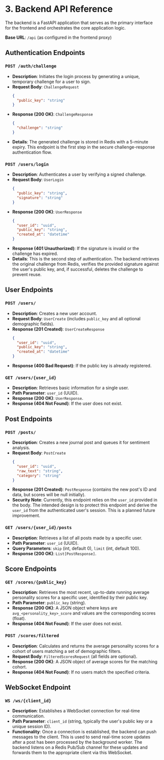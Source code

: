 # 3. Backend API Reference

The backend is a FastAPI application that serves as the primary interface for the frontend and orchestrates the core application logic.

**Base URL**: `/api` (as configured in the frontend proxy)

## Authentication Endpoints

### `POST /auth/challenge`

*   **Description**: Initiates the login process by generating a unique, temporary challenge for a user to sign.
*   **Request Body**: `ChallengeRequest`
    ```json
    {
      "public_key": "string"
    }
    ```
*   **Response (200 OK)**: `ChallengeResponse`
    ```json
    {
      "challenge": "string"
    }
    ```
*   **Details**: The generated challenge is stored in Redis with a 5-minute expiry. This endpoint is the first step in the secure challenge-response authentication flow.

### `POST /users/login`

*   **Description**: Authenticates a user by verifying a signed challenge.
*   **Request Body**: `UserLogin`
    ```json
    {
      "public_key": "string",
      "signature": "string"
    }
    ```
*   **Response (200 OK)**: `UserResponse`
    ```json
    {
      "user_id": "uuid",
      "public_key": "string",
      "created_at": "datetime"
    }
    ```
*   **Response (401 Unauthorized)**: If the signature is invalid or the challenge has expired.
*   **Details**: This is the second step of authentication. The backend retrieves the original challenge from Redis, verifies the provided signature against the user's public key, and, if successful, deletes the challenge to prevent reuse.

## User Endpoints

### `POST /users/`

*   **Description**: Creates a new user account.
*   **Request Body**: `UserCreate` (includes `public_key` and all optional demographic fields).
*   **Response (201 Created)**: `UserCreateResponse`
    ```json
    {
      "user_id": "uuid",
      "public_key": "string",
      "created_at": "datetime"
    }
    ```
*   **Response (400 Bad Request)**: If the public key is already registered.

### `GET /users/{user_id}`

*   **Description**: Retrieves basic information for a single user.
*   **Path Parameter**: `user_id` (UUID).
*   **Response (200 OK)**: `UserResponse`.
*   **Response (404 Not Found)**: If the user does not exist.

## Post Endpoints

### `POST /posts/`

*   **Description**: Creates a new journal post and queues it for sentiment analysis.
*   **Request Body**: `PostCreate`
    ```json
    {
      "user_id": "uuid",
      "raw_text": "string",
      "category": "string"
    }
    ```
*   **Response (201 Created)**: `PostResponse` (contains the new post's ID and data, but scores will be null initially).
*   **Security Note**: Currently, this endpoint relies on the `user_id` provided in the body. The intended design is to protect this endpoint and derive the `user_id` from the authenticated user's session. This is a planned future improvement.

### `GET /users/{user_id}/posts`

*   **Description**: Retrieves a list of all posts made by a specific user.
*   **Path Parameter**: `user_id` (UUID).
*   **Query Parameters**: `skip` (int, default 0), `limit` (int, default 100).
*   **Response (200 OK)**: `List[PostResponse]`.

## Score Endpoints

### `GET /scores/{public_key}`

*   **Description**: Retrieves the most recent, up-to-date running average personality scores for a specific user, identified by their public key.
*   **Path Parameter**: `public_key` (string).
*   **Response (200 OK)**: A JSON object where keys are `avg_<personality_key>_score` and values are the corresponding scores (float).
*   **Response (404 Not Found)**: If the user does not exist.

### `POST /scores/filtered`

*   **Description**: Calculates and returns the average personality scores for a cohort of users matching a set of demographic filters.
*   **Request Body**: `FilteredScoresRequest` (all fields are optional).
*   **Response (200 OK)**: A JSON object of average scores for the matching cohort.
*   **Response (404 Not Found)**: If no users match the specified criteria.

## WebSocket Endpoint

### `WS /ws/{client_id}`

*   **Description**: Establishes a WebSocket connection for real-time communication.
*   **Path Parameter**: `client_id` (string, typically the user's public key or a unique session ID).
*   **Functionality**: Once a connection is established, the backend can push messages to the client. This is used to send real-time score updates after a post has been processed by the background worker. The backend listens on a Redis Pub/Sub channel for these updates and forwards them to the appropriate client via this WebSocket.
